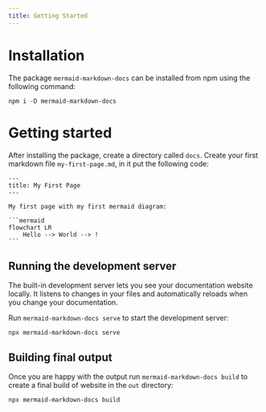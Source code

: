 ```yaml
---
title: Getting Started
---
```


# Installation

The package `mermaid-markdown-docs` can be installed from npm using the following command:

```
npm i -D mermaid-markdown-docs
```

# Getting started
After installing the package, create a directory called `docs`. Create your first markdown file `my-first-page.md`, in it put the following code:
````
---
title: My First Page
---

My first page with my first mermaid diagram:

```mermaid
flowchart LR
    Hello --> World --> !
```
````

## Running the development server

The built-in development server lets you see your documentation website locally. It listens to changes in your files and automatically reloads when you change your documentation.

Run `mermaid-markdown-docs serve` to start the development server:
```
npx mermaid-markdown-docs serve
```

## Building final output

Once you are happy with the output run `mermaid-markdown-docs build` to create a final build of website in the `out` directory:
```
npx mermaid-markdown-docs build
```